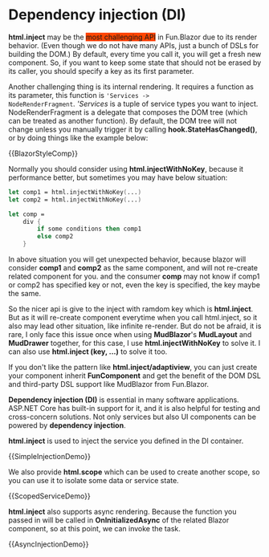# Dependency injection (DI)

**html.inject** may be the <span style="background:orangered">most challenging API</span> in Fun.Blazor due to its render behavior. (Even though we do not have many APIs, just a bunch of DSLs for building the DOM.) By default, every time you call it, you will get a fresh new component. So, if you want to keep some state that should not be erased by its caller, you should specify a key as its first parameter.

Another challenging thing is its internal rendering. It requires a function as its parameter, this function is <code>'Services -> NodeRenderFragment</code>. *'Services* is a tuple of service types you want to inject. NodeRenderFragment is a delegate that composes the DOM tree (which can be treated as another function). By default, the DOM tree will not change unless you manually trigger it by calling **hook.StateHasChanged()**, or by doing things like the example below:

{{BlazorStyleComp}}

Normally you should consider using **html.injectWithNoKey**, because it performance better, but sometimes you may have below situation:

```fsharp
let comp1 = html.injectWithNoKey(...)
let comp2 = html.injectWithNoKey(...)

let comp =
    div {
        if some conditions then comp1
        else comp2
    }
```

In above situation you will get unexpected behavior, because blazor will consider **comp1** and **comp2** as the same component, and will not re-create related component for you. and the consumer **comp** may not know if comp1 or comp2 has specified key or not, even the key is specified, the key maybe the same.

So the nicer api is give to the inject with ramdom key which is **html.inject**. But as it will re-create component everytime when you call html.inject, so it also may lead other situation, like infinite re-render. But do not be afraid, it is rare, I only face this issue once when using **MudBlazor**'s **MudLayout** and **MudDrawer** together, for this case, I use **html.injectWithNoKey** to solve it. I can also use **html.inject (key, ...)** to solve it too.

If you don't like the pattern like **html.inject/adaptiview**, you can just create your component inherit **FunComponent** and get the benefit of the DOM DSL and third-party DSL support like MudBlazor from Fun.Blazor.

**Dependency injection (DI)** is essential in many software applications. ASP.NET Core has built-in support for it, and it is also helpful for testing and cross-concern solutions. Not only services but also UI components can be powered by **dependency injection**.

**html.inject** is used to inject the service you defined in the DI container.

{{SimpleInjectionDemo}}

We also provide **html.scope** which can be used to create another scope, so you can use it to isolate some data or service state.

{{ScopedServiceDemo}}

**html.inject** also supports async rendering. Because the function you passed in will be called in **OnInitializedAsync** of the related Blazor component, so at this point, we can invoke the task.

{{AsyncInjectionDemo}}